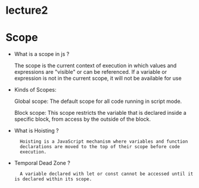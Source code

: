 # lecture2
# Scope
- What is a scope in js ?

    The scope is the current context of execution in which values and expressions
    are "visible" or can be referenced. If a variable or expression is not in the current
    scope, it will not be available for use

- Kinds of Scopes:

  Global scope: The default scope for all code running in script mode.
  
  Block scope: This scope restricts the variable that is declared
              inside a specific block, from access by the outside of the block.
      
- What is Hoisting ?
  
        Hoisting is a JavaScript mechanism where variables and function
        declarations are moved to the top of their scope before code
        execution.
- Temporal Dead Zone ?

        A variable declared with let or const cannot be accessed until it is declared within its scope.
